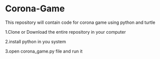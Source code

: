 # Corona-Game
This repository will contain code for corona game using python and turtle

1.Clone or Download the entire repository in your computer

2.install python in you system

3.open corona_game.py file and run it
